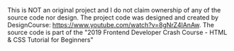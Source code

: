 This is NOT an original project and I do not claim ownership of any of the source code nor design. 
The project code was designed and created by DesignCourse: https://www.youtube.com/watch?v=8gNrZ4lAnAw.
The source code is part of the "2019 Frontend Developer Crash Course - HTML & CSS Tutorial for Beginners"
